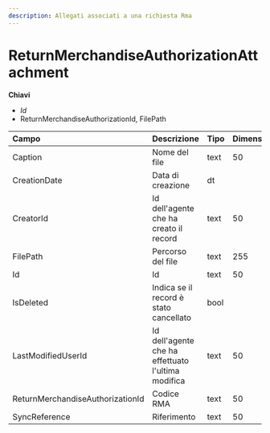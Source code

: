 ```yaml
---
description: Allegati associati a una richiesta Rma
---
```


# ReturnMerchandiseAuthorizationAttachment

**Chiavi**

* _Id_
* ReturnMerchandiseAuthorizationId, FilePath

| Campo | Descrizione | Tipo | Dimensione |
| :--- | :--- | :--- | :--- |
| Caption | Nome del file | text | 50 |
| CreationDate | Data di creazione | dt |  |
| CreatorId | Id dell'agente che ha creato il record | text | 50 |
| FilePath | Percorso del file | text | 255 |
| Id | Id | text | 50 |
| IsDeleted | Indica se il record è stato cancellato | bool |  |
| LastModifiedUserId | Id dell'agente che ha effettuato l'ultima modifica | text | 50 |
| ReturnMerchandiseAuthorizationId | Codice RMA | text | 50 |
| SyncReference | Riferimento | text | 50 |
